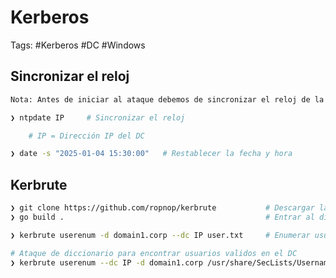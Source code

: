 # Kerberos 

Tags: #Kerberos #DC #Windows 

## Sincronizar el reloj 

```bash 
Nota: Antes de iniciar al ataque debemos de sincronizar el reloj de la maquina de atacante con el AD

❯ ntpdate IP     # Sincronizar el reloj 

	# IP = Dirección IP del DC

❯ date -s "2025-01-04 15:30:00"   # Restablecer la fecha y hora
```

## Kerbrute 

```bash 
❯ git clone https://github.com/ropnop/kerbrute           # Descargar la herramienta
❯ go build .                                             # Entrar al dir 'kerbrute' y compilarlo 
```

```bash 
❯ kerbrute userenum -d domain1.corp --dc IP user.txt     # Enumerar usuarios validos en el DC 

# Ataque de diccionario para encontrar usuarios validos en el DC
❯ kerbrute userenum --dc IP -d domain1.corp /usr/share/SecLists/Usernames/xato-net-10-million-usernames.txt 
```